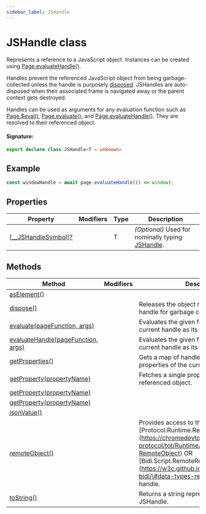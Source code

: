 ```yaml
---
sidebar_label: JSHandle
---
```


# JSHandle class

Represents a reference to a JavaScript object. Instances can be created using [Page.evaluateHandle()](./puppeteer.page.evaluatehandle.md).

Handles prevent the referenced JavaScript object from being garbage-collected unless the handle is purposely [disposed](./puppeteer.jshandle.dispose.md). JSHandles are auto-disposed when their associated frame is navigated away or the parent context gets destroyed.

Handles can be used as arguments for any evaluation function such as [Page.$eval()](./puppeteer.page._eval.md), [Page.evaluate()](./puppeteer.page.evaluate.md), and [Page.evaluateHandle()](./puppeteer.page.evaluatehandle.md). They are resolved to their referenced object.

#### Signature:

```typescript
export declare class JSHandle<T = unknown>
```

## Example

```ts
const windowHandle = await page.evaluateHandle(() => window);
```

## Properties

| Property                                                              | Modifiers | Type | Description                                                                      |
| --------------------------------------------------------------------- | --------- | ---- | -------------------------------------------------------------------------------- |
| [\[\_\_JSHandleSymbol\]?](./puppeteer.jshandle.___jshandlesymbol_.md) |           | T    | <i>(Optional)</i> Used for nominally typing [JSHandle](./puppeteer.jshandle.md). |

## Methods

| Method                                                                       | Modifiers | Description                                                                                                                                                                                                                                                       |
| ---------------------------------------------------------------------------- | --------- | ----------------------------------------------------------------------------------------------------------------------------------------------------------------------------------------------------------------------------------------------------------------- |
| [asElement()](./puppeteer.jshandle.aselement.md)                             |           |                                                                                                                                                                                                                                                                   |
| [dispose()](./puppeteer.jshandle.dispose.md)                                 |           | Releases the object referenced by the handle for garbage collection.                                                                                                                                                                                              |
| [evaluate(pageFunction, args)](./puppeteer.jshandle.evaluate.md)             |           | Evaluates the given function with the current handle as its first argument.                                                                                                                                                                                       |
| [evaluateHandle(pageFunction, args)](./puppeteer.jshandle.evaluatehandle.md) |           | Evaluates the given function with the current handle as its first argument.                                                                                                                                                                                       |
| [getProperties()](./puppeteer.jshandle.getproperties.md)                     |           | Gets a map of handles representing the properties of the current handle.                                                                                                                                                                                          |
| [getProperty(propertyName)](./puppeteer.jshandle.getproperty.md)             |           | Fetches a single property from the referenced object.                                                                                                                                                                                                             |
| [getProperty(propertyName)](./puppeteer.jshandle.getproperty_1.md)           |           |                                                                                                                                                                                                                                                                   |
| [getProperty(propertyName)](./puppeteer.jshandle.getproperty_2.md)           |           |                                                                                                                                                                                                                                                                   |
| [jsonValue()](./puppeteer.jshandle.jsonvalue.md)                             |           |                                                                                                                                                                                                                                                                   |
| [remoteObject()](./puppeteer.jshandle.remoteobject.md)                       |           | Provides access to the \[Protocol.Runtime.RemoteObject\](https://chromedevtools.github.io/devtools-protocol/tot/Runtime/\#type-RemoteObject) OR \[Bidi.Script.RemoteReference\](https://w3c.github.io/webdriver-bidi/\#data-types-reference) backing this handle. |
| [toString()](./puppeteer.jshandle.tostring.md)                               |           | Returns a string representation of the JSHandle.                                                                                                                                                                                                                  |

